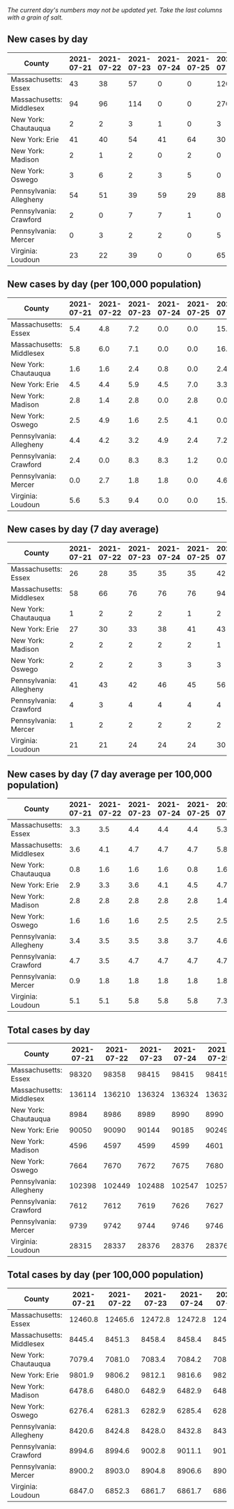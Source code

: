 _The current day's numbers may not be updated yet. Take the last columns with a grain of salt._
## New cases by day

| County | 2021-07-21 | 2021-07-22 | 2021-07-23 | 2021-07-24 | 2021-07-25 | 2021-07-26 | 2021-07-27 |
| --- | --- | --- | --- | --- | --- | --- | --- |
| Massachusetts: Essex | 43 | 38 | 57 | 0 | 0 | 120 |  |
| Massachusetts: Middlesex | 94 | 96 | 114 | 0 | 0 | 270 |  |
| New York: Chautauqua | 2 | 2 | 3 | 1 | 0 | 3 |  |
| New York: Erie | 41 | 40 | 54 | 41 | 64 | 30 |  |
| New York: Madison | 2 | 1 | 2 | 0 | 2 | 0 |  |
| New York: Oswego | 3 | 6 | 2 | 3 | 5 | 0 |  |
| Pennsylvania: Allegheny | 54 | 51 | 39 | 59 | 29 | 88 |  |
| Pennsylvania: Crawford | 2 | 0 | 7 | 7 | 1 | 0 |  |
| Pennsylvania: Mercer | 0 | 3 | 2 | 2 | 0 | 5 |  |
| Virginia: Loudoun | 23 | 22 | 39 | 0 | 0 | 65 |  |

## New cases by day (per 100,000 population)

| County | 2021-07-21 | 2021-07-22 | 2021-07-23 | 2021-07-24 | 2021-07-25 | 2021-07-26 | 2021-07-27 |
| --- | --- | --- | --- | --- | --- | --- | --- |
| Massachusetts: Essex | 5.4 | 4.8 | 7.2 | 0.0 | 0.0 | 15.2 |  |
| Massachusetts: Middlesex | 5.8 | 6.0 | 7.1 | 0.0 | 0.0 | 16.8 |  |
| New York: Chautauqua | 1.6 | 1.6 | 2.4 | 0.8 | 0.0 | 2.4 |  |
| New York: Erie | 4.5 | 4.4 | 5.9 | 4.5 | 7.0 | 3.3 |  |
| New York: Madison | 2.8 | 1.4 | 2.8 | 0.0 | 2.8 | 0.0 |  |
| New York: Oswego | 2.5 | 4.9 | 1.6 | 2.5 | 4.1 | 0.0 |  |
| Pennsylvania: Allegheny | 4.4 | 4.2 | 3.2 | 4.9 | 2.4 | 7.2 |  |
| Pennsylvania: Crawford | 2.4 | 0.0 | 8.3 | 8.3 | 1.2 | 0.0 |  |
| Pennsylvania: Mercer | 0.0 | 2.7 | 1.8 | 1.8 | 0.0 | 4.6 |  |
| Virginia: Loudoun | 5.6 | 5.3 | 9.4 | 0.0 | 0.0 | 15.7 |  |

## New cases by day (7 day average)

| County | 2021-07-21 | 2021-07-22 | 2021-07-23 | 2021-07-24 | 2021-07-25 | 2021-07-26 | 2021-07-27 |
| --- | --- | --- | --- | --- | --- | --- | --- |
| Massachusetts: Essex | 26 | 28 | 35 | 35 | 35 | 42 |  |
| Massachusetts: Middlesex | 58 | 66 | 76 | 76 | 76 | 94 |  |
| New York: Chautauqua | 1 | 2 | 2 | 2 | 1 | 2 |  |
| New York: Erie | 27 | 30 | 33 | 38 | 41 | 43 |  |
| New York: Madison | 2 | 2 | 2 | 2 | 2 | 1 |  |
| New York: Oswego | 2 | 2 | 2 | 3 | 3 | 3 |  |
| Pennsylvania: Allegheny | 41 | 43 | 42 | 46 | 45 | 56 |  |
| Pennsylvania: Crawford | 4 | 3 | 4 | 4 | 4 | 4 |  |
| Pennsylvania: Mercer | 1 | 2 | 2 | 2 | 2 | 2 |  |
| Virginia: Loudoun | 21 | 21 | 24 | 24 | 24 | 30 |  |

## New cases by day (7 day average per 100,000 population)

| County | 2021-07-21 | 2021-07-22 | 2021-07-23 | 2021-07-24 | 2021-07-25 | 2021-07-26 | 2021-07-27 |
| --- | --- | --- | --- | --- | --- | --- | --- |
| Massachusetts: Essex | 3.3 | 3.5 | 4.4 | 4.4 | 4.4 | 5.3 |  |
| Massachusetts: Middlesex | 3.6 | 4.1 | 4.7 | 4.7 | 4.7 | 5.8 |  |
| New York: Chautauqua | 0.8 | 1.6 | 1.6 | 1.6 | 0.8 | 1.6 |  |
| New York: Erie | 2.9 | 3.3 | 3.6 | 4.1 | 4.5 | 4.7 |  |
| New York: Madison | 2.8 | 2.8 | 2.8 | 2.8 | 2.8 | 1.4 |  |
| New York: Oswego | 1.6 | 1.6 | 1.6 | 2.5 | 2.5 | 2.5 |  |
| Pennsylvania: Allegheny | 3.4 | 3.5 | 3.5 | 3.8 | 3.7 | 4.6 |  |
| Pennsylvania: Crawford | 4.7 | 3.5 | 4.7 | 4.7 | 4.7 | 4.7 |  |
| Pennsylvania: Mercer | 0.9 | 1.8 | 1.8 | 1.8 | 1.8 | 1.8 |  |
| Virginia: Loudoun | 5.1 | 5.1 | 5.8 | 5.8 | 5.8 | 7.3 |  |

## Total cases by day

| County | 2021-07-21 | 2021-07-22 | 2021-07-23 | 2021-07-24 | 2021-07-25 | 2021-07-26 | 2021-07-27 |
| --- | --- | --- | --- | --- | --- | --- | --- |
| Massachusetts: Essex | 98320 | 98358 | 98415 | 98415 | 98415 | 98535 |  |
| Massachusetts: Middlesex | 136114 | 136210 | 136324 | 136324 | 136324 | 136594 |  |
| New York: Chautauqua | 8984 | 8986 | 8989 | 8990 | 8990 | 8993 |  |
| New York: Erie | 90050 | 90090 | 90144 | 90185 | 90249 | 90279 |  |
| New York: Madison | 4596 | 4597 | 4599 | 4599 | 4601 | 4601 |  |
| New York: Oswego | 7664 | 7670 | 7672 | 7675 | 7680 | 7680 |  |
| Pennsylvania: Allegheny | 102398 | 102449 | 102488 | 102547 | 102576 | 102664 |  |
| Pennsylvania: Crawford | 7612 | 7612 | 7619 | 7626 | 7627 | 7627 |  |
| Pennsylvania: Mercer | 9739 | 9742 | 9744 | 9746 | 9746 | 9751 |  |
| Virginia: Loudoun | 28315 | 28337 | 28376 | 28376 | 28376 | 28441 |  |

## Total cases by day (per 100,000 population)

| County | 2021-07-21 | 2021-07-22 | 2021-07-23 | 2021-07-24 | 2021-07-25 | 2021-07-26 | 2021-07-27 |
| --- | --- | --- | --- | --- | --- | --- | --- |
| Massachusetts: Essex | 12460.8 | 12465.6 | 12472.8 | 12472.8 | 12472.8 | 12488.1 |  |
| Massachusetts: Middlesex | 8445.4 | 8451.3 | 8458.4 | 8458.4 | 8458.4 | 8475.2 |  |
| New York: Chautauqua | 7079.4 | 7081.0 | 7083.4 | 7084.2 | 7084.2 | 7086.5 |  |
| New York: Erie | 9801.9 | 9806.2 | 9812.1 | 9816.6 | 9823.5 | 9826.8 |  |
| New York: Madison | 6478.6 | 6480.0 | 6482.9 | 6482.9 | 6485.7 | 6485.7 |  |
| New York: Oswego | 6276.4 | 6281.3 | 6282.9 | 6285.4 | 6289.5 | 6289.5 |  |
| Pennsylvania: Allegheny | 8420.6 | 8424.8 | 8428.0 | 8432.8 | 8435.2 | 8442.5 |  |
| Pennsylvania: Crawford | 8994.6 | 8994.6 | 9002.8 | 9011.1 | 9012.3 | 9012.3 |  |
| Pennsylvania: Mercer | 8900.2 | 8903.0 | 8904.8 | 8906.6 | 8906.6 | 8911.2 |  |
| Virginia: Loudoun | 6847.0 | 6852.3 | 6861.7 | 6861.7 | 6861.7 | 6877.5 |  |
